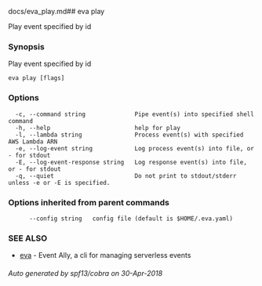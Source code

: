 docs/eva_play.md## eva play

Play event specified by id

### Synopsis

Play event specified by id

```
eva play [flags]
```

### Options

```
  -c, --command string              Pipe event(s) into specified shell command
  -h, --help                        help for play
  -l, --lambda string               Process event(s) with specified AWS Lambda ARN
  -e, --log-event string            Log process event(s) into file, or - for stdout
  -E, --log-event-response string   Log response event(s) into file, or - for stdout
  -q, --quiet                       Do not print to stdout/stderr unless -e or -E is specified.
```

### Options inherited from parent commands

```
      --config string   config file (default is $HOME/.eva.yaml)
```

### SEE ALSO

* [eva](eva.md)	 - Event Ally, a cli for managing serverless events

###### Auto generated by spf13/cobra on 30-Apr-2018

